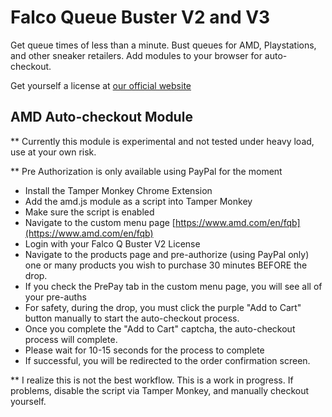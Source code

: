 # Falco Queue Buster V2 and V3

Get queue times of less than a minute. Bust queues for AMD, Playstations, and other sneaker retailers. Add modules to your browser for auto-checkout.

Get yourself a license at [our official website](https://falcoqb.com/)

## AMD Auto-checkout Module

\*\* Currently this module is experimental and not tested under heavy load, use at your own risk.

\*\* Pre Authorization is only available using PayPal for the moment

- Install the Tamper Monkey Chrome Extension
- Add the amd.js module as a script into Tamper Monkey
- Make sure the script is enabled
- Navigate to the custom menu page [https://www.amd.com/en/fqb](https://www.amd.com/en/fqb)
- Login with your Falco Q Buster V2 License
- Navigate to the products page and pre-authorize (using PayPal only) one or many products you wish to purchase 30 minutes BEFORE the drop.
- If you check the PrePay tab in the custom menu page, you will see all of your pre-auths
- For safety, during the drop, you must click the purple "Add to Cart" button manually to start the auto-checkout process.
- Once you complete the "Add to Cart" captcha, the auto-checkout process will complete.
- Please wait for 10-15 seconds for the process to complete
- If successful, you will be redirected to the order confirmation screen.

\*\* I realize this is not the best workflow. This is a work in progress. If problems, disable the script via Tamper Monkey, and manually checkout yourself.
